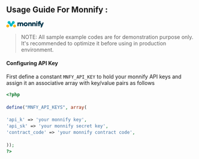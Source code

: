 ## Usage Guide For Monnify :
<p><a href="https://monnify.com/" target="_blank" rel="noreferrer"><img src="/logos/monnify-2.svg" title="Monnify" alt="Monnify logo" width="100" height="auto"/></a></p>

> NOTE: All sample example codes are for demonstration purpose only. It's recommended to optimize it before using in production environment.

#### Configuring API Key

First define a constant `MNFY_API_KEY` to hold your monnify API keys and assign it an associative array with key/value pairs as follows 

```php
<?php

define("MNFY_API_KEYS", array(

'api_k' => 'your monnify key', 
'api_sk' => 'your monnify secret key', 
'contract_code' => 'your monnify contract code', 
		
));
?>
```


